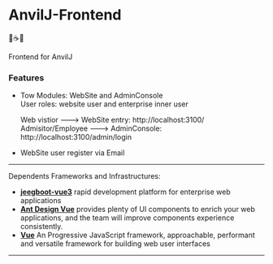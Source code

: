 # AnvilJ-Frontend
️🔨☕️🚀
      
 Frontend for AnvilJ

### Features
-  Tow Modules: WebSite and AdminConsole  
  User roles: website user and enterprise inner user 

    Web vistior ---> WebSite entry: http://localhost:3100/  
    Admisitor/Employee ---> AdminConsole: http://localhost:3100/admin/login

-  WebSite user register via Email
***
  Dependents Frameworks and Infrastructures:

 - **[jeegboot-vue3](link:https://github.com/jeecgboot/jeecgboot-vue3)** rapid development platform for enterprise web applications
 - **[Ant Design Vue](link:https://www.antdv.com)** provides plenty of UI components to enrich your web applications, and the team will improve components experience consistently.
 - **[Vue](link:https://vuejs.org)** An Progressive JavaScript framework, approachable, performant and versatile framework for building web user interfaces

***
 